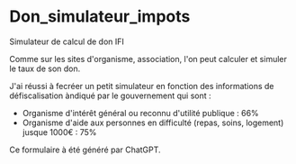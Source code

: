 # Don_simulateur_impots
Simulateur de calcul de don IFI 

Comme sur les sites d'organisme, association, l'on peut calculer et simuler le taux de son don.

J'ai réussi à fecréer un petit simulateur en fonction des informations de défiscalisation àndiqué par le gouvernement qui sont : 

- Organisme d'intérêt général ou reconnu d'utilité publique : 66%
- Organisme d'aide aux personnes en difficulté (repas, soins, logement) jusque 1000€ : 75%

Ce formulaire à été généré par ChatGPT. 
